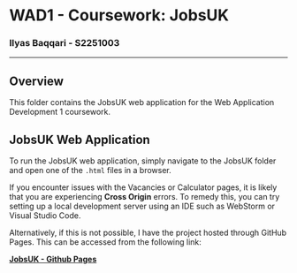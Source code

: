 # WAD1 - Coursework: JobsUK
### Ilyas Baqqari - S2251003

---

## Overview

This folder contains the JobsUK web application for the Web Application Development 1 coursework.

## JobsUK Web Application

To run the JobsUK web application, simply navigate to the JobsUK folder and open one of the `.html` files in a browser.

If you encounter issues with the Vacancies or Calculator pages, it is likely that you are experiencing **Cross Origin** errors. To remedy this, you can try setting up a local development server using an IDE such as WebStorm or Visual Studio Code.

Alternatively, if this is not possible, I have the project hosted through GitHub Pages. This can be accessed from the following link:

[**JobsUK - Github Pages**](https://ilyasbaqqari.github.io/WAD1-JobsUK/)
